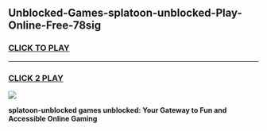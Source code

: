 
## Unblocked-Games-splatoon-unblocked-Play-Online-Free-78sig
<h3>
<a href="https://premium76.site?title=splatoon-unblocked&ref=26A">CLICK TO PLAY</a></h3>
<hr>

<h3>
<a href="https://premium76.site?title=splatoon-unblocked&ref=26A">CLICK 2 PLAY</a>
  
</h3>

<a href="https://premium76.site?title=splatoon-unblocked&ref=26A"><img src="https://clearcache.store/games.png"></a>


**splatoon-unblocked games unblocked: Your Gateway to Fun and Accessible Online Gaming**
